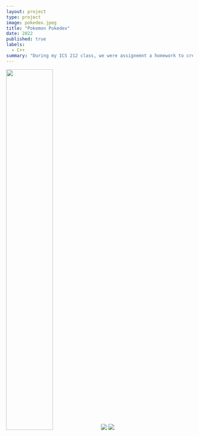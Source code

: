```yaml
---
layout: project
type: project
image: pokedex.jpeg
title: "Pokemon Pokedex"
date: 2022
published: true
labels:
  - C++
summary: "During my ICS 212 class, we were assignemnt a homework to create a functional Pokemon Pokedex in C++."
---
```

<div class="text-center p-4">
  <img src="https://assets.pokemon.com/assets/cms2/img/pokedex/full//390.png" width = "50%">
  <img src="https://assets.pokemon.com/assets/cms2/img/pokedex/full//393.png">
  <img src="https://assets.pokemon.com/assets/cms2/img/pokedex/full//387.png">
</div>




```cpp

```
